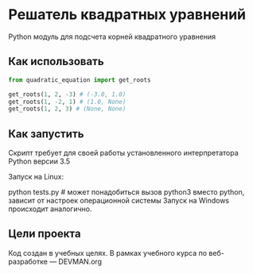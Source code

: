 # Решатель квадратных уравнений

Python модуль для подсчета корней квадратного уравнения

## Как использовать
```python
from quadratic_equation import get_roots

get_roots(1, 2, -3) # (-3.0, 1.0)
get_roots(1, -2, 1) # (1.0, None)
get_roots(1, 2, 3) # (None, None)

```

## Как запустить

Скрипт требует для своей работы установленного интерпретатора Python версии 3.5

Запуск на Linux:

python tests.py # может понадобиться вызов python3 вместо python, зависит от настроек операционной системы
Запуск на Windows происходит аналогично.

## Цели проекта

Код создан в учебных целях. В рамках учебного курса по веб-разработке ― DEVMAN.org